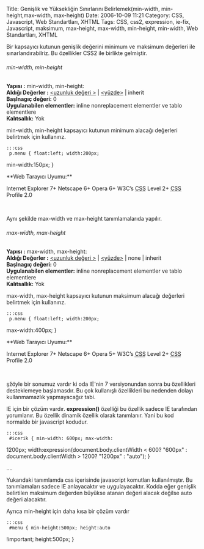 Title: Genişlik ve Yüksekliğin Sınırlarını Belirlemek(min-width, min-height,max-width, max-height)
Date: 2006-10-09 11:21
Category: CSS, Javascript, Web Standartları, XHTML
Tags: CSS, css2, expression, ie-fix, Javascript, maksimum, max-height, max-width, min-height, min-width, Web Standartları, XHTML

Bir kapsayıcı kutunun genişlik değerini minimum ve maksimum değerleri
ile sınarlandırabilriz. Bu özellikler CSS2 ile birlikte gelmiştir.
<!--more-->

###### min-width, min-height

**Yapısı :** min-width, min-height: <deger>  
**Aldığı Değerler :** [<uzunluk değeri >][] | [<yüzde>][<uzunluk değeri >] | inherit  
**Başlnagıç değeri:** 0   
**Uygulanabilen elementler:** inline nonreplacement elementler ve tablo
elementlere  
**Kalıtsallık:** Yok

min-width, min-height kapsayıcı kutunun minimum alacağı değerleri
belirtmek için kullanırız.

	:::css
	 p.menu { float:left; width:200px;
min-width:150px; } 

<div class="tarayiciuyum">
**Web Tarayıcı Uyumu:**

</p>
<p>
Internet Explorer 7+  
Netscape 6+  
Opera 6+  
W3C’s <acronym title="Stil şablonu">CSS</acronym> Level 2+  
<acronym title="Stil şablonu">CSS</acronym> Profile 2.0

</div>
 

Aynı şekilde max-width ve max-height tanımlamalarıda yapılır.

###### max-width, max-height

**Yapısı :** max-width, max-height: <deger>  
**Aldığı Değerler :** [<uzunluk değeri >][] | [<yüzde>][<uzunluk değeri >] | none | inherit  
**Başlnagıç değeri:** 0   
**Uygulanabilen elementler:** inline nonreplacement elementler ve tablo
elementlere  
**Kalıtsallık:** Yok

max-width, max-height kapsayıcı kutunun maksimum alacağı değerleri
belirtmek için kullanırız.

	:::css
	 p.menu { float:left; width:200px;
max-width:400px; }

<div class="tarayiciuyum">
**Web Tarayıcı Uyumu:**

</p>
<p>
Internet Explorer 7+  
Netscape 6+  
Opera 5+  
W3C’s <acronym title="Stil şablonu">CSS</acronym> Level 2+  
<acronym title="Stil şablonu">CSS</acronym> Profile 2.0

</div>
 

şžöyle bir sonumuz vardır ki oda IE'nin 7 versiyonundan sonra bu
özellikleri desteklemeye başlamasdır. Bu çok kullanışlı özellikleri bu
nedenden dolayı kullanmamazlık yapmayacağız tabi.

IE için bir çözüm vardır. **expression()** özelliği bu özellik sadece IE
tarafından yorumlanır. Bu özellik dinamik özellik olarak tanımlanır.
Yani bu kod normalde bir javascript kodudur.

	:::css
	 #icerik { min-width: 600px; max-width:
1200px; width:expression(document.body.clientWidth < 600? "600px" :
document.body.clientWidth > 1200? "1200px" : "auto"); }

<div id="icerik">
....

</div>


Yukarıdaki tanımlamda css içerisinde javascript komutları
kullanılmıştır. Bu tanımlamaları sadece IE anlayacaktır ve
uygulayacaktır. Kodda eğer genişlik belirtilen maksimum değerden büyükse
atanan değeri alacak değilse auto değeri alacaktır.

Ayrıca min-height için daha kısa bir çözüm vardır

	:::css
	 #menu { min-height:500px; height:auto
!important; height:500px; } 

</p>

  [<uzunluk değeri >]: http://www.fatihhayrioglu.com/?p=95
